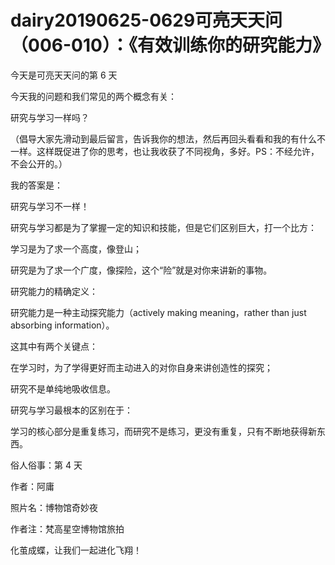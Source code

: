 # dairy20190625-0629可亮天天问（006-010）：《有效训练你的研究能力》

今天是可亮天天问的第 6 天

今天我的问题和我们常见的两个概念有关：

研究与学习一样吗？

（倡导大家先滑动到最后留言，告诉我你的想法，然后再回头看看和我的有什么不一样。这样既促进了你的思考，也让我收获了不同视角，多好。PS：不经允许，不会公开的。）

我的答案是：

研究与学习不一样！

研究与学习都是为了掌握一定的知识和技能，但是它们区别巨大，打一个比方：

学习是为了求一个高度，像登山；

研究是为了求一个广度，像探险，这个“险”就是对你来讲新的事物。

研究能力的精确定义：

研究能力是一种主动探究能力（actively making meaning，rather than just absorbing information）。

这其中有两个关键点：

在学习时，为了学得更好而主动进入的对你自身来讲创造性的探究；

研究不是单纯地吸收信息。

研究与学习最根本的区别在于：

学习的核心部分是重复练习，而研究不是练习，更没有重复，只有不断地获得新东西。

俗人俗事：第 4 天

作者：阿庸

照片名：博物馆奇妙夜

作者注：梵高星空博物馆旅拍

化茧成蝶，让我们一起进化飞翔！

